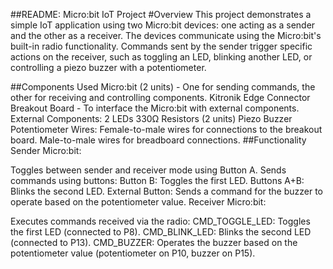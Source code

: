 ##README: Micro:bit IoT Project
#Overview
This project demonstrates a simple IoT application using two Micro:bit devices: one acting as a sender and the other as a receiver. The devices communicate using the Micro:bit's built-in radio functionality. Commands sent by the sender trigger specific actions on the receiver, such as toggling an LED, blinking another LED, or controlling a piezo buzzer with a potentiometer.

##Components Used
Micro:bit (2 units) - One for sending commands, the other for receiving and controlling components.
Kitronik Edge Connector Breakout Board - To interface the Micro:bit with external components.
External Components:
2 LEDs
330Ω Resistors (2 units)
Piezo Buzzer
Potentiometer
Wires:
Female-to-male wires for connections to the breakout board.
Male-to-male wires for breadboard connections.
##Functionality
Sender Micro:bit:

Toggles between sender and receiver mode using Button A.
Sends commands using buttons:
Button B: Toggles the first LED.
Buttons A+B: Blinks the second LED.
External Button: Sends a command for the buzzer to operate based on the potentiometer value.
Receiver Micro:bit:

Executes commands received via the radio:
CMD_TOGGLE_LED: Toggles the first LED (connected to P8).
CMD_BLINK_LED: Blinks the second LED (connected to P13).
CMD_BUZZER: Operates the buzzer based on the potentiometer value (potentiometer on P10, buzzer on P15).

